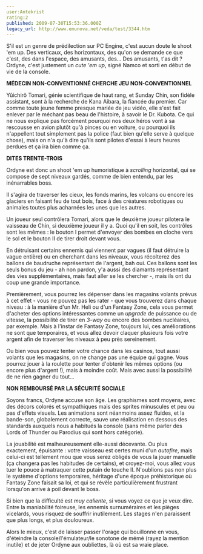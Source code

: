 ```yaml
---
user:Antekrist
rating:2
published: 2009-07-30T15:53:36.000Z
legacy_url: http://www.emunova.net/veda/test/3344.htm
---
```

S'il est un genre de prédilection sur PC Engine, c'est aucun doute le shoot 'em up. Des verticaux, des horizontaux, des qu'on se demande ce que c'est, des dans l'espace, des amusants, des... Des amusants, t'as dit ? Ordyne, c'est justement un _cute 'em up_, signé Namco et sorti en début de vie de la console.  

  

**MÉDECIN NON-CONVENTIONNÉ CHERCHE JEU NON-CONVENTIONNEL**  

Yûichirô Tomari, génie scientifique de haut rang, et Sunday Chin, son fidèle assistant, sont à la recherche de Kana Aibara, la fiancée du premier. Car comme toute jeune femme presque mariée de jeu vidéo, elle s'est fait enlever par le méchant pas beau de l'histoire, à savoir le Dr. Kubota. Ce qui ne nous explique pas forcément pourquoi nos deux héros vont à sa rescousse en avion plutôt qu'à pinces ou en voiture, ou pourquoi ils n'appellent tout simplement pas la police (faut bien qu'elle serve à quelque chose), mais on n'a qu'à dire qu'ils sont pilotes d'essai à leurs heures perdues et ça ira bien comme ça.  

  

**DITES TRENTE-TROIS**  

Ordyne est donc un shoot 'em up humoristique à _scrolling_ horizontal, qui se compose de sept niveaux gardés, comme de bien entendu, par les inénarrables boss.  

Il s'agira de traverser les cieux, les fonds marins, les volcans ou encore les glaciers en faisant feu de tout bois, face à des créatures robotiques ou animales toutes plus acharnées les unes que les autres.  

Un joueur seul contrôlera Tomari, alors que le deuxième joueur pilotera le vaisseau de Chin, si deuxième joueur il y a. Quoi qu'il en soit, les contrôles sont les mêmes : le bouton I permet d'envoyer des bombes en cloche vers le sol et le bouton II de tirer droit devant vous.  

En détruisant certains ennemis qui viennent par vagues (il faut détruire la vague entière) ou en cherchant dans les niveaux, vous récolterez des ballons de baudruche représentant de l'argent, bah oui. Ces ballons sont les seuls bonus du jeu - ah non pardon, y'a aussi des diamants représentant des vies supplémentaires, mais faut aller se les chercher -, mais ils ont du coup une grande importance.  

Premièrement, vous pourrez les dépenser dans les magasins volants prévus à cet effet - vous ne pouvez pas les rater - que vous trouverez dans chaque niveau : à la manière d'un Mr. Heli ou d'un Fantasy Zone, cela vous permet d'acheter des options intéressantes comme un _upgrade_ de puissance ou de vitesse, la possibilité de tirer en _3-way_ ou encore des bombes nucléaires, par exemple. Mais à l'instar de Fantasy Zone, toujours lui, ces améliorations ne sont que temporaires, et vous allez devoir claquer plusieurs fois votre argent afin de traverser les niveaux à peu près sereinement.  

Ou bien vous pouvez tenter votre chance dans les casinos, tout aussi volants que les magasins, on ne change pas une équipe qui gagne. Vous pourrez jouer à la roulette pour tenter d'obtenir les mêmes options (ou encore plus d'argent !), mais à moindre coût. Mais avec aussi la possibilité de ne rien gagner du tout...  

  

**NON REMBOURSÉ PAR LA SÉCURITÉ SOCIALE**  

Soyons francs, Ordyne accuse son âge. Les graphismes sont moyens, avec des décors colorés et sympathiques mais des sprites minuscules et peu ou pas d'effets visuels. Les animations sont néanmoins assez fluides, et la bande-son, globalement correcte, sauve une réalisation en dessous des standards auxquels nous a habitués la console (sans même parler des Lords of Thunder ou Parodius qui sont hors catégorie).  

La jouabilité est malheureusement elle-aussi décevante. Ou plus exactement, épuisante : votre vaisseau est certes muni d'un _autofire_, mais celui-ci est tellement mou que vous serez obligés de vous la jouer manuelle (ça changera pas les habitudes de certains), et croyez-moi, vous allez vous tuer le pouce à matraquer cette putain de touche II. N'oublions pas non plus le système d'options temporaires, héritage d'une époque préhistorique où Fantasy Zone faisait sa loi, et qui se révèle particulièrement frustrant lorsqu'on arrive à poil devant le boss.  

Si bien que la difficulté est _muy caliente_, si vous voyez ce que je veux dire. Entre la maniabilité foireuse, les ennemis surnuméraires et les pièges vicelards, vous risquez de souffrir inutilement. Les stages n'en paraissent que plus longs, et plus douloureux.  

Alors le mieux, c'est de laisser passer l'orage qui bouillonne en vous, d'éteindre la console/l'émulateur/le sonotone de mémé (rayez la mention inutile) et de jeter Ordyne aux oubliettes, là où est sa vraie place.